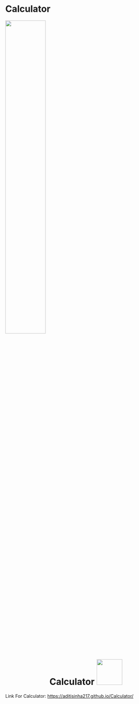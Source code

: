 # Calculator

<a href="#"><img width="50%" height="auto" src="https://cdn.dribbble.com/users/374101/screenshots/5855383/media/a897211bf1f3d0635ff6900937562c38.gif" height="70px"/></a>

<h1 align="center">Calculator <img src="https://cdn.dribbble.com/users/374101/screenshots/5855383/media/a897211bf1f3d0635ff6900937562c38.gif" width="80px"></h1>

Link For Calculator: https://aditisinha217.github.io/Calculator/
